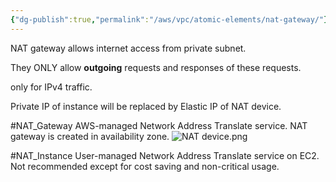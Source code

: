 ```yaml
---
{"dg-publish":true,"permalink":"/aws/vpc/atomic-elements/nat-gateway/"}
---
```


NAT gateway allows internet access from private subnet.

They ONLY allow **outgoing** requests and responses of these requests.

only for IPv4 traffic.

Private IP of instance will be replaced by Elastic IP of NAT device.

#NAT_Gateway
AWS-managed Network Address Translate service.
NAT gateway is created in availability zone.
![NAT device.png](/img/user/aws/vpc/png/NAT%20device.png)


#NAT_Instance
User-managed Network Address Translate service on EC2.
Not recommended except for cost saving and non-critical usage.